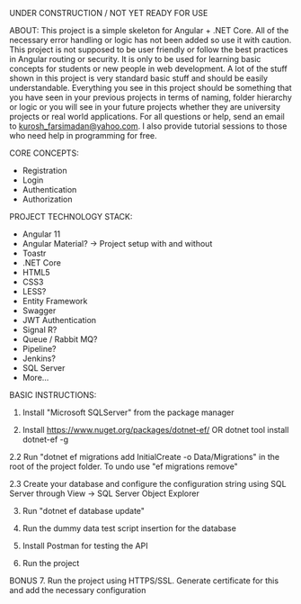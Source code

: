 ﻿UNDER CONSTRUCTION / NOT YET READY FOR USE

ABOUT:
This project is a simple skeleton for Angular + .NET Core. All of the necessary
error handling or logic has not been added so use it with caution. This project
is not supposed to be user friendly or follow the best practices in Angular routing or
security. It is only to be used for learning basic concepts for students or new people 
in web development. A lot of the stuff shown in this project is very standard basic stuff
and should be easily understandable. Everything you see in this project should be something that
you have seen in your previous projects in terms of naming, folder hierarchy or logic or you will 
see in your future projects whether they are university projects or real world applications. 
For all questions or help, send an email to kurosh_farsimadan@yahoo.com. I also provide tutorial
sessions to those who need help in programming for free. 

CORE CONCEPTS:
- Registration
- Login
- Authentication
- Authorization

PROJECT TECHNOLOGY STACK:
- Angular 11
- Angular Material? -> Project setup with and without
- Toastr
- .NET Core
- HTML5
- CSS3
- LESS?
- Entity Framework
- Swagger
- JWT Authentication
- Signal R?
- Queue / Rabbit MQ?
- Pipeline?
- Jenkins?
- SQL Server
- More...

BASIC INSTRUCTIONS: 

1. Install "Microsoft SQLServer" from the package manager

2. Install https://www.nuget.org/packages/dotnet-ef/ OR 
dotnet tool install dotnet-ef -g

2.2 Run "dotnet ef migrations add InitialCreate -o Data/Migrations"
in the root of the project folder. To undo use "ef migrations remove"

2.3 Create your database and configure the configuration string using SQL Server through
View -> SQL Server Object Explorer

3. Run "dotnet ef database update"

4. Run the dummy data test script insertion for the database

5. Install Postman for testing the API

6. Run the project

BONUS
7. Run the project using HTTPS/SSL. Generate certificate for this
and add the necessary configuration

